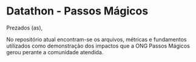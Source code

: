 # Datathon - Passos Mágicos

Prezados (as),

No repositório atual encontram-se os arquivos, métricas e fundamentos utilizados como demonstração dos impactos que a ONG Passos Mágicos gerou perante a comunidade atendida.
